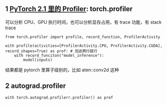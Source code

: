 ## 1 [PyTorch 2.1 里的 Profiler](https://pytorch.org/tutorials/recipes/recipes/profiler_recipe.html): torch.profiler
可以分析 CPU、GPU 执行时间，也可以分析显存占用，有 trace 功能，有 stack trace

```
from torch.profiler import profile, record_function, ProfilerActivity

with profile(activities=[ProfilerActivity.CPU, ProfilerActivity.CUDA], record_shapes=True) as prof: # 加这两行就行
    with record_funciton("model_inference"):
        model(inputs)
```

结果都是 pytorch 里算子级别的，比如 aten::conv2d 这种

## 2 autograd.profiler
```
with torch.autograd.profilerr.profiler() as prof
```
